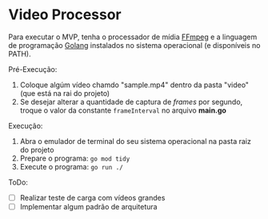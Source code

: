 # Video Processor

Para executar o MVP, tenha o processador de mídia [FFmpeg](https://www.ffmpeg.org/download.html) e a linguagem de programação [Golang](https://go.dev/dl/) instalados no sistema operacional (e disponíveis no PATH).

Pré-Execução:
1. Coloque algúm vídeo chamdo "sample.mp4" dentro da pasta "video" (que está na rai do projeto)
1. Se desejar alterar a quantidade de captura de _frames_ por segundo, troque o valor da constante `frameInterval` no arquivo **main.go**

Execução:
1. Abra o emulador de terminal do seu sistema operacional na pasta raiz do projeto
1. Prepare o programa:
	`go mod tidy`
1. Execute o programa:
	`go run ./`

ToDo:
- [ ] Realizar teste de carga com vídeos grandes
- [ ] Implementar algum padrão de arquitetura
